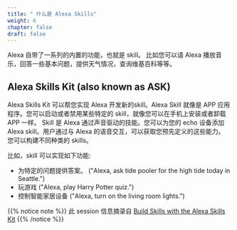 ```yaml
---
title: " 什么是 Alexa Skills"
weight: 6
chapter: false
draft: false
---
```

 
Alexa 自带了一系列的内置的功能，也就是 skill。 比如您可以请 Alexa 播放音乐，回答一些基本问题，提供天气情况，查询维基百科等等。 

## Alexa Skills Kit (also known as ASK)
Alexa Skills Kit 可以帮您实现 Alexa 开发新的skill。Alexa Skill 就像是 APP 应用程序。您可以启动或者禁用某些特定的 skill，就像您可以在手机上安装或者卸载 APP 一样。
Skill 是 Alexa 通过声音驱动的技能。您可以为您的 echo 设备添加 Alexa skill。用户通过与 Alexa 的语音交互，可以获取您预先定义的这些能力。
您可以构建不同种类的 skills。

比如，skill 可以实现如下功能:
- 为特定的问题提供答案。 ("Alexa, ask tide pooler for the high tide today in Seattle.")
- 玩游戏 ("Alexa, play Harry Potter quiz.")
- 控制智能家居设备 ("Alexa, turn on the living room lights.")

{{% notice note %}}
此 session 信息摘录自
[Build Skills with the Alexa Skills Kit](https://developer.amazon.com/zh/docs/ask-overviews/build-skills-with-the-alexa-skills-kit.html) 
{{% /notice %}}
